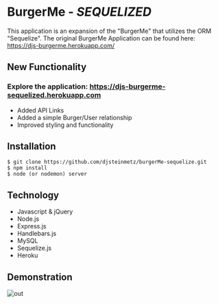 # BurgerMe - *SEQUELIZED*
This application is an expansion of the "BurgerMe" that utilizes the ORM "Sequelize".  The original BurgerMe Application can be found here: https://djs-burgerme.herokuapp.com/

## New Functionality
### Explore the application: https://djs-burgerme-sequelized.herokuapp.com
* Added API Links
* Added a simple Burger/User relationship
* Improved styling and functionality

## Installation
```
$ git clone https://github.com/djsteinmetz/burgerMe-sequelize.git
$ npm install
$ node (or nodemon) server
```
## Technology
* Javascript & jQuery
* Node.js
* Express.js
* Handlebars.js
* MySQL
* Sequelize.js
* Heroku


## Demonstration
![out](https://user-images.githubusercontent.com/38231097/44176554-ea92a480-a0af-11e8-83cd-13fc7e4d1ffa.gif)
